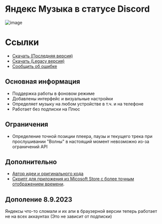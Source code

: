 # Яндекс Музыка в статусе Discord
![image](https://media.discordapp.net/attachments/1117022431748554782/1146199241509838948/RPC.png)
# Ссылки
- [Скачать (Последняя версия)](https://github.com/Soto4ka37/Yandex-Music-RPC-Lite/releases/download/v8.1/RPC.v8.1.exe)
- [Скачать (Legacy версия)](https://github.com/Soto4ka37/Yandex-Music-RPC-Lite/releases/download/v7.1.2/RPC.exe)
- [Сообщить об ошибке](https://github.com/Soto4ka37/Yandex-Music-RPC-Lite/issues/new)
## Основная информация
- Поддержка работы в фоновом режиме
- Добавлены интерфейс и визуальные настройки
- Определяет музыку на любом устройстве в т.ч. и на телефоне
- Работает без подписки на Плюс

## Ограничения
- Определение точной позиции плеера, паузы и текущего трека при прослушивании "Волны" в настоящий момент невозможно из-за ограничений API

## Дополнительно
- [Автор идеи и оригинального кода](https://zelenka.guru/threads/4728759)
- [Скрипт для приложения из Micosoft Store с более точным отображением времени](https://github.com/KycTik31/YMD-plus/).

## Дополение 8.9.2023
Яндексы что-то сломали и их апи в браузерной версии теперь работает не на всех аккаунтах (Это не зависит от подписки)